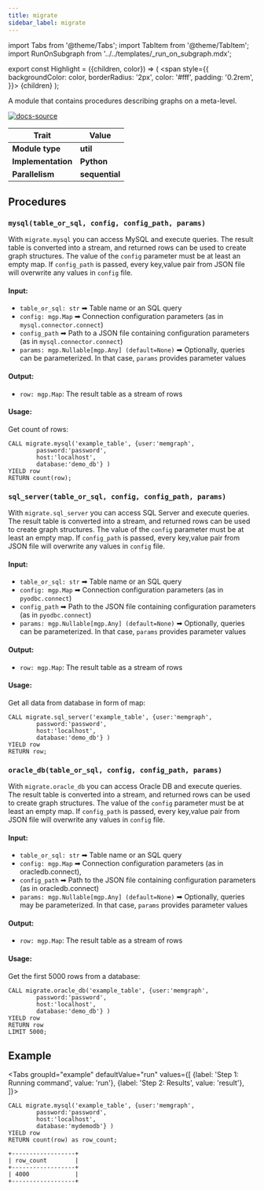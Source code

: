 ```yaml
---
title: migrate
sidebar_label: migrate
---
```


import Tabs from '@theme/Tabs';
import TabItem from '@theme/TabItem';
import RunOnSubgraph from '../../templates/_run_on_subgraph.mdx';

export const Highlight = ({children, color}) => (
  <span
    style={{
      backgroundColor: color,
      borderRadius: '2px',
      color: '#fff',
      padding: '0.2rem',
    }}>
    {children}
  </span>
);

A module that contains procedures describing graphs on a meta-level.

[![docs-source](https://img.shields.io/badge/source-migrate-FB6E00?logo=github&style=for-the-badge)](https://github.com/memgraph/mage/blob/main/python/migrate.py)

| Trait               | Value                                                 |
| ------------------- | ----------------------------------------------------- |
| **Module type**     | <Highlight color="#FB6E00">**util**</Highlight>  |
| **Implementation**  | <Highlight color="#FB6E00">**Python**</Highlight>     |
| **Parallelism**     | <Highlight color="#FB6E00">**sequential**</Highlight> |

## Procedures

### `mysql(table_or_sql, config, config_path, params)`

With `migrate.mysql` you can access MySQL and execute queries. The result table is converted into a stream,
and returned rows can be used to create graph structures. The value of the `config` parameter must be at least an empty map. If `config_path` is passed, every key,value pair from JSON file will overwrite any values in `config` file.

#### Input:

* `table_or_sql: str` ➡ Table name or an SQL query
* `config: mgp.Map` ➡ Connection configuration parameters (as in `mysql.connector.connect`)
* `config_path` ➡ Path to a JSON file containing configuration parameters (as in `mysql.connector.connect`)
* `params: mgp.Nullable[mgp.Any] (default=None)` ➡ Optionally, queries can be parameterized. In that case, `params` provides parameter values
    

#### Output:

* `row: mgp.Map`: The result table as a stream of rows

#### Usage:
Get count of rows:
```cypher
CALL migrate.mysql('example_table', {user:'memgraph',
        password:'password',
        host:'localhost',
        database:'demo_db'} )
YIELD row
RETURN count(row);
```

### `sql_server(table_or_sql, config, config_path, params)`

With `migrate.sql_server` you can access SQL Server and execute queries. The result table is converted into a stream, and returned rows can be used to create graph structures. The value of the `config` parameter must be at least an empty map. If `config_path` is passed, every key,value pair from JSON file will overwrite any values in `config` file.

#### Input:

* `table_or_sql: str` ➡ Table name or an SQL query
* `config: mgp.Map` ➡ Connection configuration parameters (as in `pyodbc.connect`)
* `config_path` ➡ Path to the JSON file containing configuration parameters (as in `pyodbc.connect`)
* `params: mgp.Nullable[mgp.Any] (default=None)` ➡ Optionally, queries can be parameterized. In that case, `params` provides parameter values
    
#### Output:

* `row: mgp.Map`: The result table as a stream of rows

#### Usage:
Get all data from database in form of map:
```cypher
CALL migrate.sql_server('example_table', {user:'memgraph',
        password:'password',
        host:'localhost',
        database:'demo_db'} )
YIELD row
RETURN row;
```

### `oracle_db(table_or_sql, config, config_path, params)`

With `migrate.oracle_db` you can access Oracle DB and execute queries. The result table is converted into a stream, and returned rows can be used to create graph structures. The value of the `config` parameter must be at least an empty map. If `config_path` is passed, every key,value pair from JSON file will overwrite any values in `config` file.


#### Input:

* `table_or_sql: str` ➡ Table name or an SQL query
* `config: mgp.Map` ➡ Connection configuration parameters (as in oracledb.connect),
* `config_path` ➡ Path to the JSON file containing configuration parameters (as in oracledb.connect)
* `params: mgp.Nullable[mgp.Any] (default=None)` ➡ Optionally, queries may be parameterized. In that case, `params` provides parameter values
    
#### Output:

* `row: mgp.Map`: The result table as a stream of rows

#### Usage:
Get the first 5000 rows from a database:
```cypher
CALL migrate.oracle_db('example_table', {user:'memgraph',
        password:'password',
        host:'localhost',
        database:'demo_db'} )
YIELD row
RETURN row
LIMIT 5000;
```

## Example

<Tabs
groupId="example"
defaultValue="run"
values={[
{label: 'Step 1: Running command', value: 'run'},
{label: 'Step 2: Results', value: 'result'},
]}>

  <TabItem value="run">

```cypher
CALL migrate.mysql('example_table', {user:'memgraph',
        password:'password',
        host:'localhost',
        database:'mydemodb'} )
YIELD row
RETURN count(row) as row_count;
```

  </TabItem>
  <TabItem value="result">

```plaintext
+------------------+
| row_count        |
+------------------+
| 4000             |
+------------------+
```

  </TabItem>
</Tabs>


  
